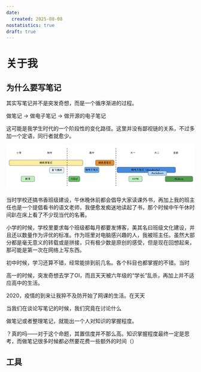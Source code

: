 ```yaml
---
date:
  created: 2025-08-08
nostatistics: true
draft: true
---
```

# 关于我



## 为什么要写笔记

其实写笔记并不是突发奇想，而是一个循序渐进的过程。

做笔记 -> 做电子笔记 -> 做开源的电子笔记

这可能是我学生时代的一个阶段性的变化路径。这里并没有鄙视链的关系，不过多加一个定语，同行者就愈少。

![image-20250820233557271](assets/intro.assets/image-20250820233557271.webp)

当时学校还搞书香班级建设，午休晚休前都会倡导大家读课外书，再加上我的班主任也是一个提倡看书的语文老师，我便愈发痴迷地读起了书，那个时候中午午休时间趴在床上看了不少现当代的名著。

小学的时候，学校里要求每个班级都每月都要发博客，美其名曰班级文化建设，并且还以数量作为评优的标准。作为班里对电脑感兴趣的人，我被班主任。虽然大部分都是毫无意义的转载或是拼接，只有极少数是原创的感受，但是现在回想起来，那可能是第一次在网络上写东西。 

初中时候，学习还算不错，经常能排到前几名。各个科目也都掌握的不错。当时



高一的时候，突发奇想去学了OI，而且天天被六年级的“学长”乱杀，再加上并不适应高中的生活。

2020，疫情的到来让我猝不及防开始了网课的生活。在天天







当我们在谈论写笔记的时候，我们究竟在讨论什么



做笔记或者整理笔记，就能出一个人对知识的掌握程度。

？真的吗——对于这个命题，其置信度并不那么高。知识掌握程度最终一定是思考，而做笔记很多时候都必然要花费一些额外的时间（）






## 工具

